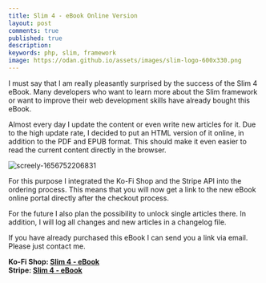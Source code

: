 ```yaml
---
title: Slim 4 - eBook Online Version
layout: post
comments: true
published: true
description:
keywords: php, slim, framework
image: https://odan.github.io/assets/images/slim-logo-600x330.png
---
```


I must say that I am really pleasantly surprised by the success of the 
Slim 4 eBook. Many developers who want to learn more about 
the Slim framework or want to improve their web development skills
have already bought this eBook. 

Almost every day I update the content or even write new articles for it.
Due to the high update rate, I decided to put an HTML version of it online, 
in addition to the PDF and EPUB format. 
This should make it even easier to read the current content directly in the browser.

![screely-1656752206831](https://user-images.githubusercontent.com/781074/176993883-f0627d12-9394-495f-b824-e58a58d2f5e6.png)

For this purpose I integrated the Ko-Fi Shop and the Stripe API into 
the ordering process. This means that you will now get a link to 
the new eBook online portal directly after the checkout process. 

For the future I also plan the possibility to unlock single articles there. 
In addition, I will log all changes and new articles in a changelog file. 

If you have already purchased this eBook I can send you a link via email. 
Please just contact me.

**Ko-Fi Shop: <a href="https://ko-fi.com/s/5f182b4b22" target="_blank">Slim 4 - eBook</a>**
<br>
**Stripe: <a href="https://buy.stripe.com/aEUbKydHlbjt4hi7ss" target="_blank">Slim 4 - eBook</a>**
